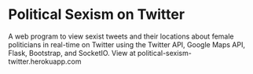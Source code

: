 # Political Sexism on Twitter

 A web program to view sexist tweets and their locations about female politicians in real-time on Twitter using the Twitter API, Google Maps API, Flask, Bootstrap, and SocketIO. View at political-sexism-twitter.herokuapp.com

